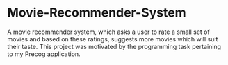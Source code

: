# Movie-Recommender-System
A movie recommender system, which asks a user to rate a small set of movies and based on these ratings, suggests more movies which will suit their taste. This project was motivated by the programming task pertaining to my Precog application.
